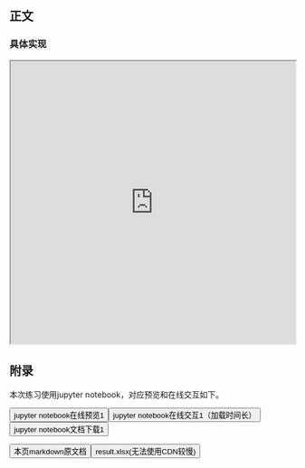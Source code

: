 

## 正文

### 具体实现

<iframe src="https://nbviewer.jupyter.org/github/wfy-belief/python/blob/master/docs/pandas/tianqi/3Pandas查询数据.ipynb" width="100%" height="500px" scrolling="yes"></iframe>

## 附录

<p>本次练习使用jupyter notebook，对应预览和在线交互如下。</p>
<p>
<a href="https://nbviewer.jupyter.org/github/wfy-belief/python/blob/master/docs/pandas/tianqi/3Pandas查询数据.ipynb"><button class="mybutton">jupyter notebook在线预览1</button></a><a href="https://mybinder.org/v2/gh/wfy-belief/python/master?filepath=docs/pandas/tianqi/3Pandas查询数据.ipynb"><button class="mybutton">jupyter notebook在线交互1（加载时间长）</button></a><a href="https://cdn.jsdelivr.net/gh/wfy-belief/python@master/docs/pandas/tianqi/3Pandas查询数据.ipynb"><button class="mybutton">jupyter notebook文档下载1</button></a></p>
<a href="https://cdn.jsdelivr.net/gh/wfy-belief/python@master/docs/pandas/tianqi/3.md"><button class="mybutton">本页markdown原文档</button></a><a href="https://github.com/wfy-belief/python/blob/master/docs/pandas/tianqi/result.xlsx?raw=true"><button class="mybutton">result.xlsx(无法使用CDN较慢)</button></a>